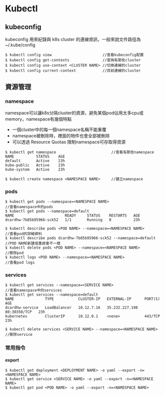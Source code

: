 # Kubectl

## kubeconfig

kubeconfig 用來紀錄與 k8s cluster 的連線資訊，一般來說文件路徑為 ~/.kube/config

```
$ kubectl config view                       //查看kubeconfig配置
$ kubectl config get-contexts               //查詢有那些cluster
$ kubectl config use-context <CLUSTER NAME> //切換連線的cluster
$ kubectl config current-context            //目前連線的cluster
```

## 資源管理

### namespace
namespace可以讓k8s分隔cluster的資源，避免某個pod佔用太多cpu或memory，namespace有幾個特點
*   一個cluster中的每一個namespace名稱不能重覆
*   namespace被刪除時，裡面的物件也會全部被刪除
*   可以透過 Resource Quotas 限制namespace可存取得資源

```
$ kubectl get namespace                         //查看有那些namespace
NAME          STATUS    AGE
default       Active    23h
kube-public   Active    23h
kube-system   Active    23h

$ kubectl create namespace <NAMESPACE NAME>     //建立namespace
```

### pods
```
$ kubectl get pods --namespace=<NAMESPACE NAME>                         //查看namespace中的pods
$ kubectl get pods --namespace=default
NAME                       READY     STATUS    RESTARTS   AGE
dcardhw-7b85b95966-sck52   1/1       Running   0          23h

$ kubectl describe pods <POD NAME> --namespace=<NAMESPACE NAME>         //查看pod的詳細資料
$ kubectl describe pods dcardhw-7b85b95966-sck52 --namespace=default    //POD NAME新建或重啟會不一樣
$ kubectl delete pods <POD NAME> --namespace=<NAMESPACE NAME>           //刪除pod
$ kubectl logs <POD NAME> --namespace=<NAMESPACE NAME>                  //查看pod logs
```

### services
```
$ kubectl get services --namespace=<SERVICE NAME>                       //查看namespace中的services
$ kubectl get services --namespace=default
NAME              TYPE           CLUSTER-IP   EXTERNAL-IP      PORT(S)        AGE
dcardhw-service   LoadBalancer   10.12.7.16   35.232.227.198   80:30350/TCP   23h
kubernetes        ClusterIP      10.12.0.1    <none>           443/TCP        23h

$ kubectl delete services <SERVICE NAME> --namespace=<NAMESPACE NAME>   //刪除service
```

### 常用指令

#### export
```
$ kubectl get deployment <DEPLOYMENT NAME> -o yaml --export -n=<NAMESPACE NAME>
$ kubectl get service <SERVICE NAME> -o yaml --export -n=<NAMESPACE NAME>
$ kubectl get pod <POD NAME> -o yaml --export -n=<NAMESPACE NAME>
```
